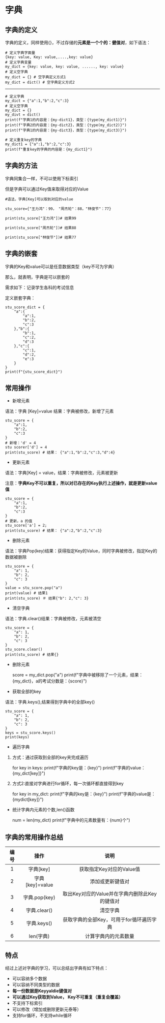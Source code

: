 # 字典

## 字典的定义

字典的定义，同样使用{}，不过存储的**元素是一个个的：健值对**，如下语法：

    # 定义字典字面量
    {key: value, Key: value,....,key: value}
    # 定义字典变量
    my_dict = {key: value, key: value, ......, key: value}
    # 定义空字典
    my_dict = {} # 空字典定义方式1
    my_dict = dict() # 空字典定义方式2

***

    # 定义字典
    my_dict = {"a":1,"b":2,"c":3}
    # 定义空字典
    my_dict = {}
    my_divt = dict()
    print(f"字典1的内容是：{my-dict1}，类型：{type(my_dict1)}")
    print(f"字典2的内容是：{my-dict2}，类型：{type(my_dict2)}")
    print(f"字典1的内容是：{my-dict3}，类型：{type(my_dict3)}")

    # 定义重复key的字典
    my_dict1 = {"a":1,"b":2,"c":3} 
    print(f"重复key的字典的内容是：{my_dict1}")

## 字典的方法

宇典同集合一样，不可以使用下标索引

但是字典可以通过Key值来取得对应的Value

    #语法，字典[Key]可以取到对应的value

    stu_score={"王力鸿"：99， "周杰轮"：88，"林俊节"：77}

    print(stu_score["王力鸿"])# 结果99

    print(stu_score["周杰轮"])# 结果88

    print(stu_score["林俊节"])# 结果77

## 字典的嵌套

宇典的Key和value可以是任意数据类型（key不可为宇典）

那么，就表明，字典是可以嵌套的

需求如下：记录学生各科的考试信息

定义嵌套字典：

    stu_score_dict = {
        "a":{
            "a":1,
            "b":2,
            "c":3
        },"b":{
            "b":1,
            "c":2,
            "d":3
        },"c":{
            "c":1,
            "d":2,
            "e":3
        }
    }
    print(f"{stu_score_dict}")

## 常用操作

* 新增元素

语法：字典 [Key]=value 结果：字典被修改，新增了元素

    stu_score = {
        "a":1,
        "b":2,
        "c":3
    }
    # 新增：'d' = 4
    stu scorer['d'] = 4
    print(stu_score) # 结果： {"a":1,"b":2,"c":3,"d":4}

* 更新元素

语法：字典[Key] = value，结果：字典被修改，元素被更新

注意：**字典Key不可以重复，所以对已存在的Key执行上述操作，就是更新value值**

    stu_score = {
        "a":1,
        "b":2,
        "c":3
    }
    # 更新，a 的值
    stu_score['a'] = 2;
    print(stu_score) # 结果： {"a":2,"b":2,"c":3}

* 删除元素

语法：宇典Pop(key)结果：获得指定Key的Value，同时字典被修改，指定Key的数据被删除

    stu_score = {
        "a": 1,
        "b": 2,
        "c": 3
    }
    value = stu_score.pop("a")
    print(value) # 结果1
    print(stu_score) ＃ 结果{"b": 2,"c": 3}

* 清空字典

语法：字典.clear()结果：字典被修改，元素被清空

    stu_score = {
        "a": 1,
        "b": 2,
        "c": 3
    }
    stu_score.clear()
    print(stu_score) # 结果{}

* 删除元素

    score = my_dict.pop("a")
    print(f"字典中被移除了一个元素，结果：{my_dict}，a的考试分数是：{score}")

* 获取全部的key

语法：字典.keys(),结果得到字典中的全部key()

    stu_score = {
        "a": 1,
        "b": 2,
        "c": 3
    }
    keys = stu_score.keys()
    print(keys) 

* 遍历字典

1. 方式：通过获取到全部的key夹完成遍历

    for key in keys:
        print(f"字典的key是：{key}")
        print(f"字典的value：{my_dict[key]}")

2. 方式2:直接对字典进行for循环，每一次循环都直接得到key

    for key in my_dict:
        print(f"字典的key是：{key}")
        print(f"字典的value是：{mydict[key]}")

* 统计字典内元素的个数,len()函数

    num = len(my_dict)
    print(f"字典中的元素数量有：{num}个")

## 字典的常用操作总结

|编号|操作|说明|
|:-:|:-:|:--:|
|1|字典[key]|获取指定Key对应的Value值|
|2|字典[key]=value|添加或更新键值对|
|3|字典.pop(key)|取出Key对应的Value并在字典内删除此Key的键值对|
|4|字典.clear()|清空字典|
|5|字典.keys()|获取字典的全部Key，可用于for循环遍历字典|
|6|len(字典)|计算字典内的元素数量|

## 特点

经过上述对字典的学习，可以总结出字典有如下特点：

* 可以容纳多个数据
* 可以容纳不同类型的数据
* **每一份数据是Keyyaldie键值对**
* **可以通过Key获取到Value， Key不可重复（重复会覆盖）**
* 不支持下标索引
* 可以修改（增加或删除更新元泰等）
* 支持for循环，不支持while循环
